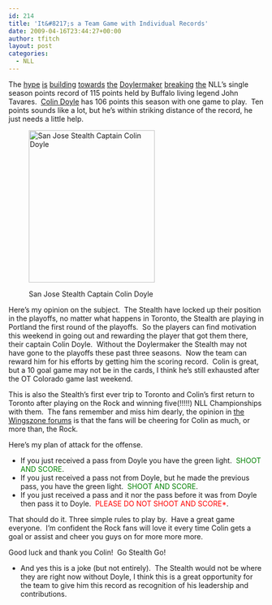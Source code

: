 ```yaml
---
id: 214
title: 'It&#8217;s a Team Game with Individual Records'
date: 2009-04-16T23:44:27+00:00
author: tfitch
layout: post
categories:
  - NLL
---
```

The <a href="http://www.nll.com/article.php?id=3925" target="_blank" rel="noopener noreferrer">hype</a> <a href="http://sjstealth.com/articles/view/283/" target="_blank" rel="noopener noreferrer">is</a> <a href="http://www.nllinsider.com/2009/04/16/national-lacrosse-league-shannys-preview-week-16/" target="_blank" rel="noopener noreferrer">building</a> <a href="http://www.nllinsider.com/2009/04/15/national-lacrosse-league-week-16-heres-a-look-ahead/" target="_blank" rel="noopener noreferrer">towards</a> <a href="http://www.nllinsider.com/2009/04/02/will-records-fall-in-2009-part-ii/" target="_blank" rel="noopener noreferrer">the</a> <a href="http://www.sjstealth.com/articles/view/285/" target="_new" rel="noopener noreferrer">Doylermaker</a> <a href="http://www.nllinsider.com/2009/04/13/national-lacrosse-league-power-rankings-week-15/" target="_blank" rel="noopener noreferrer">breaking</a> <a href="http://www.nllinsider.com/2009/04/04/will-records-fall-in-2009-part-iii/" target="_blank" rel="noopener noreferrer">the</a> NLL&#8217;s single season points record of 115 points held by Buffalo living legend John Tavares.  <a href="http://www.nll.com/community/index.php?option=com_comprofiler&task=userProfile&user=399001%26seasonid=3260%26numgames=all" target="_blank" rel="noopener noreferrer">Colin Doyle</a> has 106 points this season with one game to play.  Ten points sounds like a lot, but he&#8217;s within striking distance of the record, he just needs a little help.<figure id="attachment_161" aria-describedby="caption-attachment-161" style="width: 248px" class="wp-caption alignright">

[<img class="size-medium wp-image-161" title="colin_doyle" src="http://thestealthdragon.com/wp-content/uploads/2009/01/colin_doyle-248x300.png" alt="San Jose Stealth Captain Colin Doyle" width="248" height="300" />](http://thestealthdragon.com/wp-content/uploads/2009/01/colin_doyle.png)<figcaption id="caption-attachment-161" class="wp-caption-text">San Jose Stealth Captain Colin Doyle</figcaption></figure> 

Here&#8217;s my opinion on the subject.  The Stealth have locked up their position in the playoffs, no matter what happens in Toronto, the Stealth are playing in Portland the first round of the playoffs.  So the players can find motivation this weekend in going out and rewarding the player that got them there, their captain Colin Doyle.  Without the Doylermaker the Stealth may not have gone to the playoffs these past three seasons.  Now the team can reward him for his efforts by getting him the scoring record.  Colin is great, but a 10 goal game may not be in the cards, I think he&#8217;s still exhausted after the OT Colorado game last weekend.

This is also the Stealth&#8217;s first ever trip to Toronto and Colin&#8217;s first return to Toronto after playing on the Rock and winning five(!!!!!) NLL Championships with them.  The fans remember and miss him dearly, the opinion in <a href="http://wingszone.com/nllmb/showthread.php?t=43453" target="_blank" rel="noopener noreferrer">the Wingszone forums</a> is that the fans will be cheering for Colin as much, or more than, the Rock.

Here&#8217;s my plan of attack for the offense.

  * If you just received a pass from Doyle you have the green light.  <span style="color: #008000;">SHOOT AND SCORE</span>.
  * If you just received a pass not from Doyle, but he made the previous pass, you have the green light.  <span style="color: #008000;">SHOOT AND SCORE</span>.
  * If you just received a pass and it nor the pass before it was from Doyle then pass it to Doyle.  <span style="color: #ff0000;">PLEASE DO NOT SHOOT AND SCORE*</span>.

That should do it. Three simple rules to play by.  Have a great game everyone.  I&#8217;m confident the Rock fans will love it every time Colin gets a goal or assist and cheer you guys on for more more more.

Good luck and thank you Colin!  Go Stealth Go!

* And yes this is a joke (but not entirely).  The Stealth would not be where they are right now without Doyle, I think this is a great opportunity for the team to give him this record as recognition of his leadership and contributions.
